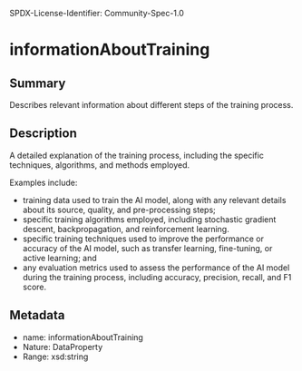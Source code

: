 SPDX-License-Identifier: Community-Spec-1.0

# informationAboutTraining

## Summary

Describes relevant information about different steps of the training process.

## Description

A detailed explanation of the training process,
including the specific techniques, algorithms, and methods employed.

Examples include:

- training data used to train the AI model, along with any relevant details
  about its source, quality, and pre-processing steps;
- specific training algorithms employed, including stochastic gradient descent,
  backpropagation, and reinforcement learning.
- specific training techniques used to improve the performance or accuracy
  of the AI model, such as transfer learning, fine-tuning, or active learning; and
- any evaluation metrics used to assess the performance of the AI model
  during the training process, including accuracy, precision, recall, and F1 score.

## Metadata

- name: informationAboutTraining
- Nature: DataProperty
- Range: xsd:string
